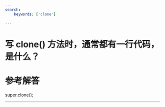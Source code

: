 ```yaml
---
search:
    keywords: ['clone']

---
```



# 写 clone() 方法时，通常都有一行代码，是什么？

# 参考解答

super.clone();



---

